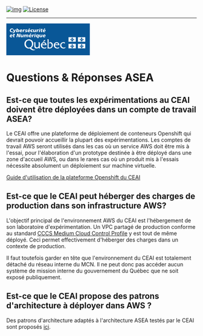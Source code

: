 <!-- ENTETE -->
[![img](https://img.shields.io/badge/Lifecycle-Experimental-339999)](https://www.quebec.ca/gouv/politiques-orientations/vitrine-numeriqc/accompagnement-des-organismes-publics/demarche-conception-services-numeriques)
[![License](https://img.shields.io/badge/Licence-LiLiQ--P-blue)](https://github.com/CQEN-QDCE/.github/blob/main/LICENCE.md)

---

<div>
    <img src="https://github.com/CQEN-QDCE/.github/blob/main/images/mcn.png" />
</div>
<!-- FIN ENTETE -->

# Questions & Réponses ASEA

## Est-ce que toutes les expérimentations au CEAI doivent être déployées dans un compte de travail ASEA?

Le CEAI offre une plateforme de déploiement de conteneurs Openshift qui devrait pouvoir accueillir la plupart des expérimentations. Les comptes de travail AWS seront utilisés dans les cas où un service AWS doit être mis à l'essai, pour l'élaboration d'un prototype destinée à être déployé dans une zone d'accueil AWS, ou dans le rares cas où un produit mis à l'essais nécessite absolument un déploiement sur machine virtuelle.

[Guide d'utilisation de la plateforme Openshift du CEAI](../Guides/Openshift/README.md)

## Est-ce que le CEAI peut héberger des charges de production dans son infrastructure AWS?

L'objectif principal de l'environnement AWS du CEAI est l'hébergement de son laboratoire d'expérimentation. Un VPC partagé de production conforme au standard [CCCS Medium Cloud Control Profile](https://www.canada.ca/fr/gouvernement/systeme/gouvernement-numerique/innovations-gouvernementales-numeriques/services-informatique-nuage/profil-controle-securite-services-ti-fondes-information-nuage.html) y est tout de même déployé. Ceci permet effectivement d'héberger des charges dans un contexte de production. 

Il faut toutefois garder en tête que l'environnement du CEAI est totalement détaché du réseau interne du MCN. Il ne peut donc pas accéder aucun système de mission interne du gouvernement du Québec que ne soit exposé publiquement.

## Est-ce que le CEAI propose des patrons d'architecture à déployer dans AWS ?

Des patrons d'architecture adaptés à l'architecture ASEA testés par le CEAI sont proposés [ici](../Patrons/README.md).